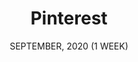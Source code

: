 ---
title: "Pinterest"
date: "SEPTEMBER, 2020 (1 WEEK)"
team: "Team: 1"
desc: ""
square: ./pinterest/cover.png
order: 4
worktype: "ux"
content: "index"
useTemplate: true
---